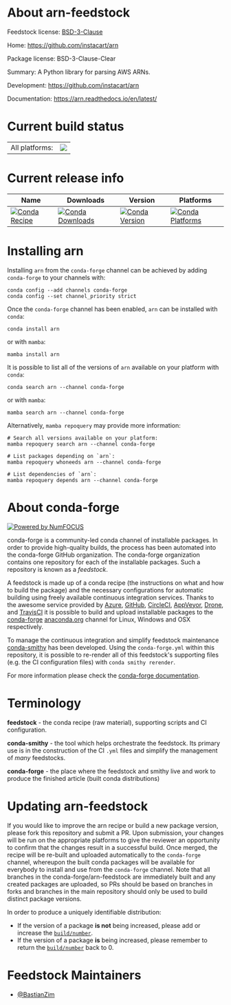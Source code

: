 About arn-feedstock
===================

Feedstock license: [BSD-3-Clause](https://github.com/conda-forge/arn-feedstock/blob/main/LICENSE.txt)

Home: https://github.com/instacart/arn

Package license: BSD-3-Clause-Clear

Summary: A Python library for parsing AWS ARNs.

Development: https://github.com/instacart/arn

Documentation: https://arn.readthedocs.io/en/latest/

Current build status
====================


<table><tr><td>All platforms:</td>
    <td>
      <a href="https://dev.azure.com/conda-forge/feedstock-builds/_build/latest?definitionId=11605&branchName=main">
        <img src="https://dev.azure.com/conda-forge/feedstock-builds/_apis/build/status/arn-feedstock?branchName=main">
      </a>
    </td>
  </tr>
</table>

Current release info
====================

| Name | Downloads | Version | Platforms |
| --- | --- | --- | --- |
| [![Conda Recipe](https://img.shields.io/badge/recipe-arn-green.svg)](https://anaconda.org/conda-forge/arn) | [![Conda Downloads](https://img.shields.io/conda/dn/conda-forge/arn.svg)](https://anaconda.org/conda-forge/arn) | [![Conda Version](https://img.shields.io/conda/vn/conda-forge/arn.svg)](https://anaconda.org/conda-forge/arn) | [![Conda Platforms](https://img.shields.io/conda/pn/conda-forge/arn.svg)](https://anaconda.org/conda-forge/arn) |

Installing arn
==============

Installing `arn` from the `conda-forge` channel can be achieved by adding `conda-forge` to your channels with:

```
conda config --add channels conda-forge
conda config --set channel_priority strict
```

Once the `conda-forge` channel has been enabled, `arn` can be installed with `conda`:

```
conda install arn
```

or with `mamba`:

```
mamba install arn
```

It is possible to list all of the versions of `arn` available on your platform with `conda`:

```
conda search arn --channel conda-forge
```

or with `mamba`:

```
mamba search arn --channel conda-forge
```

Alternatively, `mamba repoquery` may provide more information:

```
# Search all versions available on your platform:
mamba repoquery search arn --channel conda-forge

# List packages depending on `arn`:
mamba repoquery whoneeds arn --channel conda-forge

# List dependencies of `arn`:
mamba repoquery depends arn --channel conda-forge
```


About conda-forge
=================

[![Powered by
NumFOCUS](https://img.shields.io/badge/powered%20by-NumFOCUS-orange.svg?style=flat&colorA=E1523D&colorB=007D8A)](https://numfocus.org)

conda-forge is a community-led conda channel of installable packages.
In order to provide high-quality builds, the process has been automated into the
conda-forge GitHub organization. The conda-forge organization contains one repository
for each of the installable packages. Such a repository is known as a *feedstock*.

A feedstock is made up of a conda recipe (the instructions on what and how to build
the package) and the necessary configurations for automatic building using freely
available continuous integration services. Thanks to the awesome service provided by
[Azure](https://azure.microsoft.com/en-us/services/devops/), [GitHub](https://github.com/),
[CircleCI](https://circleci.com/), [AppVeyor](https://www.appveyor.com/),
[Drone](https://cloud.drone.io/welcome), and [TravisCI](https://travis-ci.com/)
it is possible to build and upload installable packages to the
[conda-forge](https://anaconda.org/conda-forge) [anaconda.org](https://anaconda.org/)
channel for Linux, Windows and OSX respectively.

To manage the continuous integration and simplify feedstock maintenance
[conda-smithy](https://github.com/conda-forge/conda-smithy) has been developed.
Using the ``conda-forge.yml`` within this repository, it is possible to re-render all of
this feedstock's supporting files (e.g. the CI configuration files) with ``conda smithy rerender``.

For more information please check the [conda-forge documentation](https://conda-forge.org/docs/).

Terminology
===========

**feedstock** - the conda recipe (raw material), supporting scripts and CI configuration.

**conda-smithy** - the tool which helps orchestrate the feedstock.
                   Its primary use is in the construction of the CI ``.yml`` files
                   and simplify the management of *many* feedstocks.

**conda-forge** - the place where the feedstock and smithy live and work to
                  produce the finished article (built conda distributions)


Updating arn-feedstock
======================

If you would like to improve the arn recipe or build a new
package version, please fork this repository and submit a PR. Upon submission,
your changes will be run on the appropriate platforms to give the reviewer an
opportunity to confirm that the changes result in a successful build. Once
merged, the recipe will be re-built and uploaded automatically to the
`conda-forge` channel, whereupon the built conda packages will be available for
everybody to install and use from the `conda-forge` channel.
Note that all branches in the conda-forge/arn-feedstock are
immediately built and any created packages are uploaded, so PRs should be based
on branches in forks and branches in the main repository should only be used to
build distinct package versions.

In order to produce a uniquely identifiable distribution:
 * If the version of a package **is not** being increased, please add or increase
   the [``build/number``](https://docs.conda.io/projects/conda-build/en/latest/resources/define-metadata.html#build-number-and-string).
 * If the version of a package **is** being increased, please remember to return
   the [``build/number``](https://docs.conda.io/projects/conda-build/en/latest/resources/define-metadata.html#build-number-and-string)
   back to 0.

Feedstock Maintainers
=====================

* [@BastianZim](https://github.com/BastianZim/)

